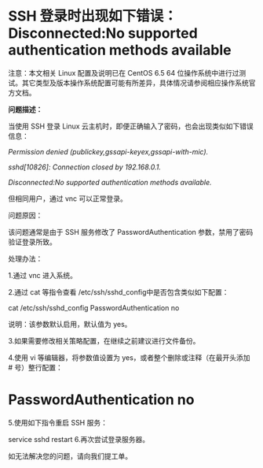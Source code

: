 # SSH 登录时出现如下错误：Disconnected:No supported authentication methods available



注意：本文相关 Linux 配置及说明已在 CentOS 6.5 64 位操作系统中进行过测试。其它类型及版本操作系统配置可能有所差异，具体情况请参阅相应操作系统官方文档。



**问题描述：**

当使用 SSH 登录 Linux 云主机时，即便正确输入了密码，也会出现类似如下错误信息：

*Permission denied (publickey,gssapi-keyex,gssapi-with-mic).*

*sshd[10826]: Connection closed by 192.168.0.1.*

*Disconnected:No supported authentication methods available.*

但相同用户，通过 vnc 可以正常登录。



问题原因：

该问题通常是由于 SSH 服务修改了 PasswordAuthentication 参数，禁用了密码验证登录所致。



处理办法：

1.通过 vnc 进入系统。

2.通过 cat 等指令查看 /etc/ssh/sshd_config中是否包含类似如下配置：


cat /etc/ssh/sshd_config
PasswordAuthentication no

说明：该参数默认启用，默认值为 yes。



3.如果需要修改相关策略配置，在继续之前建议进行文件备份。

4.使用 vi 等编辑器，将参数值设置为 yes，或者整个删除或注释（在最开头添加 # 号）整行配置：


# PasswordAuthentication no
5.使用如下指令重启 SSH 服务：


service sshd restart
6.再次尝试登录服务器。



如无法解决您的问题，请向我们提工单。
